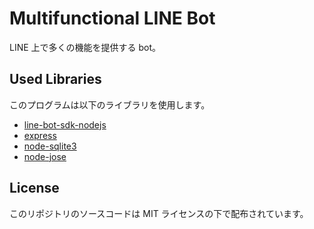 # Multifunctional LINE Bot

LINE 上で多くの機能を提供する bot。


## Used Libraries

このプログラムは以下のライブラリを使用します。
- [line-bot-sdk-nodejs](https://github.com/line/line-bot-sdk-nodejs)
- [express](https://github.com/expressjs/express)
- [node-sqlite3](https://github.com/TryGhost/node-sqlite3)
- [node-jose](https://github.com/cisco/node-jose)


## License

このリポジトリのソースコードは MIT ライセンスの下で配布されています。
